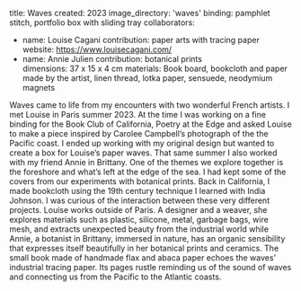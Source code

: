 title: Waves
created: 2023
image_directory: 'waves'
binding: pamphlet stitch, portfolio box with sliding tray
collaborators: 
- name: Louise Cagani
  contribution: paper arts with tracing paper
  website: https://www.louisecagani.com/
- name: Annie Julien
  contribution: botanical prints  
dimensions: 37 x 15 x 4 cm
materials: Book board, bookcloth and paper made by the artist, linen thread, lotka paper, sensuede, neodymium magnets

Waves came to life from my encounters with two wonderful French artists. I met Louise in Paris summer 2023. At the time I was working on a fine binding for the Book Club of California, Poetry at the Edge and asked Louise to make a piece inspired by Carolee Campbell’s photograph of the the Pacific coast. I ended up working with my original design but wanted to create a box for Louise’s paper waves. 
That same summer I also worked with my friend Annie in Brittany. One of the themes we explore together is the foreshore and what’s left at the edge of the sea. I had kept some of the covers from our experiments with botanical prints. Back in California, I made bookcloth using the 19th century technique I learned with India Johnson. 
I was curious of the interaction between these very different projects. Louise works outside of Paris. A designer and a weaver, she explores materials such as plastic, silicone, metal, garbage bags, wire mesh, and extracts unexpected beauty from the industrial world while Annie, a botanist in Brittany, immersed in nature, has an organic sensibility that expresses itself beautifully in her botanical prints and ceramics. 
The small book made of handmade flax and abaca paper echoes the waves’ industrial tracing paper. Its pages rustle reminding us of the sound of waves and connecting us from the Pacific to the Atlantic coasts. 